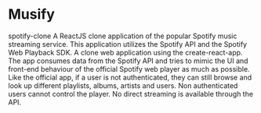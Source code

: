 # Musify
spotify-clone
A ReactJS clone application of the popular Spotify music streaming service. This application utilizes the Spotify API and the Spotify Web Playback SDK.
 A clone web application using the create-react-app. The app consumes data from the Spotify API and tries to mimic the UI and front-end behaviour of the official Spotify web player as much as possible.
 Like the official app, if a user is not authenticated, they can still browse and look up different playlists, albums, artists and users. Non authenticated users cannot control the player.
 No direct streaming is available through the API.
